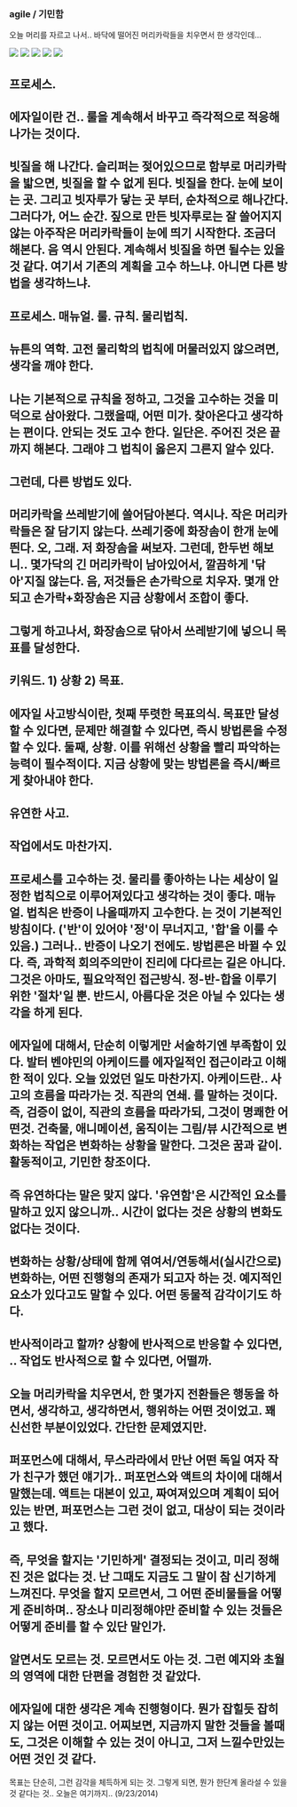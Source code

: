 ### agile / 기민함

오늘 머리를 자르고 나서.. 바닥에 떨어진 머리카락들을 치우면서 한 생각인데...

![](20140923_130523.jpg)
![](20140923_130530.jpg)
![](20140923_130551.jpg)
![](20140923_130658.jpg)
![](20140923_130714.jpg)

프로세스.
-
에자일이란 건.. 룰을 계속해서 바꾸고 즉각적으로 적응해나가는 것이다.
-
빗질을 해 나간다.
슬리퍼는 젖어있으므로 함부로 머리카락을 밟으면, 빗질을 할 수 없게 된다.
빗질을 한다.
눈에 보이는 곳. 그리고 빗자루가 닿는 곳 부터, 순차적으로 해나간다.
그러다가, 어느 순간. 짚으로 만든 빗자루로는 잘 쓸어지지 않는 아주작은 머리카락들이 눈에 띄기 시작한다.
조금더 해본다. 음 역시 안된다. 계속해서 빗질을 하면 될수는 있을 것 같다.
여기서 기존의 계획을 고수 하느냐. 아니면 다른 방법을 생각하느냐.
-
프로세스. 매뉴얼. 룰. 규칙. 물리법칙.
-
뉴튼의 역학.
고전 물리학의 법칙에 머물러있지 않으려면, 생각을 깨야 한다.
-
나는 기본적으로 규칙을 정하고, 그것을 고수하는 것을 미덕으로 삼아왔다.
그랬을때, 어떤 미가. 찾아온다고 생각하는 편이다.
안되는 것도 고수 한다. 일단은.
주어진 것은 끝까지 해본다.
그래야 그 법칙이 옳은지 그른지 알수 있다.
-
그런데, 다른 방법도 있다.
-
머리카락을 쓰레받기에 쓸어담아본다. 역시나. 작은 머리카락들은 잘 담기지 않는다.
쓰레기중에 화장솜이 한개 눈에 띈다.
오, 그래. 저 화장솜을 써보자.
그런데, 한두번 해보니.. 몇가닥의 긴 머리카락이 남아있어서, 깔끔하게 '닦아'지질 않는다.
음, 저것들은 손가락으로 치우자. 몇개 안되고 손가락+화장솜은 지금 상황에서 조합이 좋다.
-
그렇게 하고나서, 화장솜으로 닦아서 쓰레받기에 넣으니 목표를 달성한다.
-
키워드. 1) 상황 2) 목표.
-
에자일 사고방식이란, 첫째 뚜렷한 목표의식. 목표만 달성할 수 있다면, 문제만 해결할 수 있다면, 즉시 방법론을 수정할 수 있다.
둘째, 상황. 이를 위해선 상황을 빨리 파악하는 능력이 필수적이다.
지금 상황에 맞는 방법론을 즉시/빠르게 찾아내야 한다.
-
유연한 사고.
-
작업에서도 마찬가지.
-
프로세스를 고수하는 것. 물리를 좋아하는 나는 세상이 일정한 법칙으로 이루어져있다고 생각하는 것이 좋다.
매뉴얼. 법칙은 반증이 나올때까지 고수한다. 는 것이 기본적인 방침이다. ('반'이 있어야 '정'이 무너지고, '합'을 이룰 수 있음.)
그러나.. 반증이 나오기 전에도. 방법론은 바뀔 수 있다.
즉, 과학적 회의주의만이 진리에 다다르는 길은 아니다.
그것은 아마도, 필요악적인 접근방식. 정-반-합을 이루기 위한 '절차'일 뿐.
반드시, 아름다운 것은 아닐 수 있다는 생각을 하게 된다.
-
에자일에 대해서, 단순히 이렇게만 서술하기엔 부족함이 있다.
발터 벤야민의 아케이드를 에자일적인 접근이라고 이해한 적이 있다.
오늘 있었던 일도 마찬가지.
아케이드란.. 사고의 흐름을 따라가는 것.
직관의 연쇄. 를 말하는 것이다.
즉, 검증이 없이, 직관의 흐름을 따라가되, 그것이 명쾌한 어떤것.
건축물, 애니메이션, 움직이는 그림/뷰
시간적으로 변화하는 작업은 변화하는 상황을 말한다.
그것은 꿈과 같이. 활동적이고, 기민한 창조이다.
-
즉 유연하다는 말은 맞지 않다.
'유연함'은 시간적인 요소를 말하고 있지 않으니까..
시간이 없다는 것은 상황의 변화도 없다는 것이다.
-
변화하는 상황/상태에 함께 엮여서/연동해서(실시간으로) 변화하는, 어떤 진행형의 존재가 되고자 하는 것.
예지적인 요소가 있다고도 말할 수 있다.
어떤 동물적 감각이기도 하다.
-
반사적이라고 할까?
상황에 반사적으로 반응할 수 있다면, ..
작업도 반사적으로 할 수 있다면, 어떨까.
-
오늘 머리카락을 치우면서, 한 몇가지 전환들은 행동을 하면서, 생각하고, 생각하면서, 행위하는 어떤 것이었고.
꽤 신선한 부분이있었다.
간단한 문제였지만.
-
퍼포먼스에 대해서, 무스라라에서 만난 어떤 독일 여자 작가 친구가 했던 얘기가.. 퍼포먼스와 액트의 차이에 대해서 말했는데.
액트는 대본이 있고, 짜여져있으며 계획이 되어있는 반면,
퍼포먼스는 그런 것이 없고, 대상이 되는 것이라고 했다.
-
즉, 무엇을 할지는 '기민하게' 결정되는 것이고, 미리 정해진 것은 없다는 것.
난 그때도 지금도 그 말이 참 신기하게 느껴진다.
무엇을 할지 모르면서, 그 어떤 준비물들을 어떻게 준비하며.. 장소나 미리정해야만 준비할 수 있는 것들은 어떻게 준비를 할 수 있단 말인가.
-
알면서도 모르는 것.
모르면서도 아는 것.
그런 예지와 초월의 영역에 대한 단편을 경험한 것 같았다.
-
에자일에 대한 생각은 계속 진행형이다.
뭔가 잡힐듯 잡히지 않는 어떤 것이고.
어찌보면, 지금까지 말한 것들을 볼때도, 그것은 이해할 수 있는 것이 아니고,
그저 느낄수만있는 어떤 것인 것 같다.
-
목표는 단순히, 그런 감각을 체득하게 되는 것.
그렇게 되면, 뭔가 한단계 올라설 수 있을 것 같다는 것..
오늘은  여기까지.. (9/23/2014)
